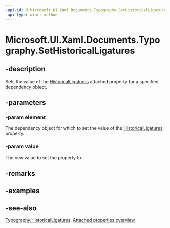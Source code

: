 ```yaml
---
-api-id: M:Microsoft.UI.Xaml.Documents.Typography.SetHistoricalLigatures(Microsoft.UI.Xaml.DependencyObject,System.Boolean)
-api-type: winrt method
---
```


<!-- Method syntax
public void SetHistoricalLigatures(Windows.UI.Xaml.DependencyObject element, System.Boolean value)
-->

# Microsoft.UI.Xaml.Documents.Typography.SetHistoricalLigatures

## -description
Sets the value of the [HistoricalLigatures](typography_historicalligatures.md) attached property for a specified dependency object.

## -parameters
### -param element
The dependency object for which to set the value of the [HistoricalLigatures](typography_historicalligatures.md) property.

### -param value
The new value to set the property to.

## -remarks

## -examples

## -see-also

[Typography.HistoricalLigatures](typography_historicalligatures.md), [Attached properties overview](/windows/uwp/xaml-platform/attached-properties-overview)
